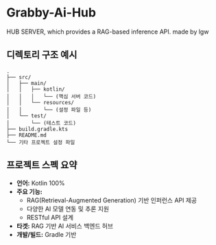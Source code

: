 # Grabby-Ai-Hub

HUB SERVER, which provides a RAG-based inference API. made by lgw

## 디렉토리 구조 예시

```
.
├── src/
│   ├── main/
│   │   ├── kotlin/
│   │   │   └── (핵심 서버 코드)
│   │   └── resources/
│   │       └── (설정 파일 등)
│   └── test/
│       └── (테스트 코드)
├── build.gradle.kts
├── README.md
└── 기타 프로젝트 설정 파일
```

## 프로젝트 스펙 요약

- **언어:** Kotlin 100%
- **주요 기능:**  
  - RAG(Retrieval-Augmented Generation) 기반 인퍼런스 API 제공
  - 다양한 AI 모델 연동 및 추론 지원
  - RESTful API 설계
- **타겟:** RAG 기반 AI 서비스 백엔드 허브
- **개발/빌드:** Gradle 기반
